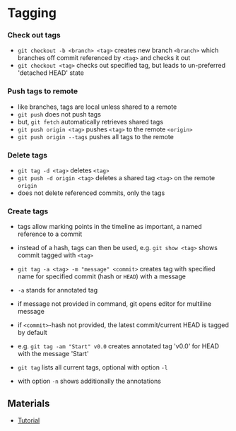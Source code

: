 # Tagging


### Check out tags

- `git checkout -b <branch> <tag>` creates new branch `<branch>` which branches off commit referenced by `<tag>` and checks it out
- `git checkout <tag>` checks out specified tag, but leads to un-preferred 'detached HEAD' state


### Push tags to remote

- like branches, tags are local unless shared to a remote
- `git push` does not push tags
- but, `git fetch` automatically retrieves shared tags
- `git push origin <tag>` pushes `<tag>` to the remote `<origin>`
- `git push origin --tags` pushes all tags to the remote


### Delete tags

- `git tag -d <tag>` deletes `<tag>`
- `git push -d origin <tag>` deletes a shared tag `<tag>` on the remote `origin`
- does not delete referenced commits, only the tags


### Create tags

- tags allow marking points in the timeline as important, a named reference to a commit
- instead of a hash, tags can then be used, e.g. `git show <tag>` shows commit tagged with `<tag>`


- `git tag -a <tag> -m "message" <commit>` creates tag with specified name for specified commit (hash or `HEAD`) with a message
- `-a` stands for annotated tag
- if message not provided in command, git opens editor for multiline message
- if `<commit>`-hash not provided, the latest commit/current HEAD is tagged by default
- e.g. `git tag -am "Start" v0.0` creates annotated tag 'v0.0' for HEAD with the message 'Start'


- `git tag` lists all current tags, optional with option `-l`
- with option `-n` shows additionally the annotations


## Materials

- [Tutorial](https://www.lynda.com/Git-tutorials/GIT-Intermediate-Techniques/664821-2.html)
